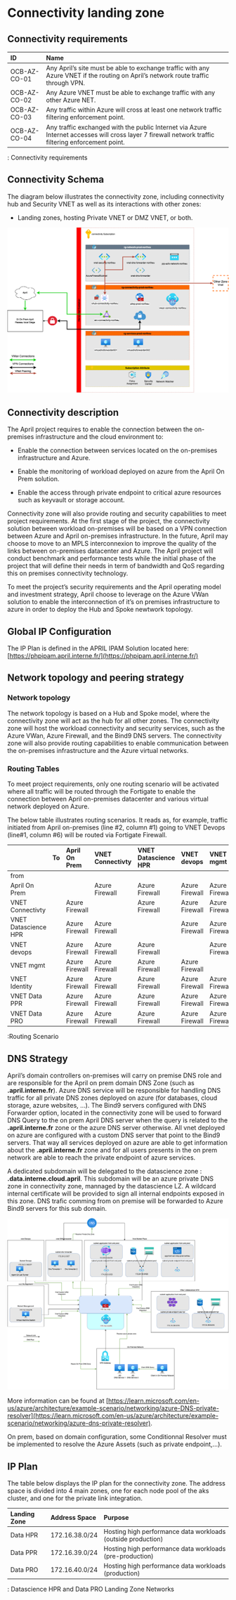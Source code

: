 # Connectivity landing zone

## Connectivity requirements

| ID                              | Name                                                                                                                                |
| :------------------------------ | :---------------------------------------------------------------------------------------------------------------------------------- |
| OCB-AZ-CO-01                    | Any April’s site must be able to exchange traffic with any Azure VNET if the routing on April’s network route traffic through VPN.|
| OCB-AZ-CO-02                    | Any Azure VNET must be able to exchange traffic with any other Azure NET.                                                           |
| OCB-AZ-CO-03                    | Any traffic within Azure will cross at least one network traffic filtering enforcement point.                                       |
| OCB-AZ-CO-04                    | Any traffic exchanged with the public Internet via Azure Internet accesses will cross layer 7 firewall network traffic filtering enforcement point. |

: Connectivity requirements

## Connectivity Schema

The diagram below illustrates the connectivity zone, including connectivity hub and Security VNET as well as its interactions with other zones:

- Landing zones, hosting Private VNET or DMZ VNET, or both.

![connectivity](./assets/3.4-connectivity/schema.png)

## Connectivity description

The April project requires to enable the connection between the on-premises infrastructure and the cloud environment to:

- Enable the connection between services located on the on-premises infrastructure and Azure.

- Enable the monitoring of workload deployed on azure from the April On Prem solution.

- Enable the access through private endpoint to critical azure resources such as keyvault or storage account.

Connectivity zone will also provide routing and security capabilities to meet project requirements. At the first stage of the project, the
connectivity solution between workload on-premises will be based on a VPN connection between Azure and April on-premises infrastructure. In
the future, April may choose to move to an MPLS interconnexion to improve the quality of the links between on-premises datacenter and
Azure. The April project will conduct benchmark and performance tests while the initial phase of the project that will define their needs in
term of bandwidth and QoS regarding this on premises connectivity technology.

To meet the project’s security requirements and the April operating model and investment strategy, April choose to leverage on the
Azure VWan solution to enable the interconnection of it’s on premises infrastructure to azure in order to deploy the Hub and Spoke newtwork topology.

## Global IP Configuration

The IP Plan is defined in the APRIL IPAM Solution located here: [https://phpipam.april.interne.fr/](https://phpipam.april.interne.fr/)

## Network topology and peering strategy

### Network topology

The network topology is based on a Hub and Spoke model, where the connectivity zone will act as the hub for all other zones. The connectivity zone will host the workload connectivity and security services, such as the Azure VWan, Azure Firewall, and the Bind9 DNS servers. The connectivity zone will also provide routing capabilities to enable communication between the on-premises infrastructure and the Azure virtual networks.

### Routing Tables

To meet project requirements, only one routing scenario will be activated where all traffic will be routed through the Fortigate to enable the connection
between April on-premises datacenter and various virtual network deployed on Azure.

The below table illustrates routing scenarios. It reads as, for example, traffic initiated from April on-premises (line \#2, column \#1) going to VNET Devops (line#1, column \#6)
will be routed via Fortigate Firewall.

|                      | To  | April On Prem  | VNET Connectivty | VNET Datascience HPR | VNET devops    | VNET mgmt      | VNET Identity  | VNET Data HPR  | VNET Data PRO  |
| :------------------- | :-- | :------------- | :--------------- | :------------------- | :------------- | :------------- | :------------- | :------------- | :------------- |
| from                 |     |                |                  |                      |                |                |                |                |                |
| April On Prem        |     |                | Azure Firewall   | Azure Firewall       | Azure Firewall | Azure Firewall | Azure Firewall | Azure Firewall | Azure Firewall |
| VNET Connectivty     |     | Azure Firewall |                  | Azure Firewall       | Azure Firewall | Azure Firewall | Azure Firewall | Azure Firewall | Azure Firewall |
| VNET Datascience HPR |     | Azure Firewall | Azure Firewall   |                      | Azure Firewall | Azure Firewall | Azure Firewall | Azure Firewall | Azure Firewall |
| VNET devops          |     | Azure Firewall | Azure Firewall   | Azure Firewall       |                | Azure Firewall | Azure Firewall | Azure Firewall | Azure Firewall |
| VNET mgmt            |     | Azure Firewall | Azure Firewall   | Azure Firewall       | Azure Firewall |                | Azure Firewall | Azure Firewall | Azure Firewall |
| VNET Identity        |     | Azure Firewall | Azure Firewall   | Azure Firewall       | Azure Firewall | Azure Firewall |                | Azure Firewall | Azure Firewall |
| VNET Data  PPR       |     | Azure Firewall | Azure Firewall   | Azure Firewall       | Azure Firewall | Azure Firewall | Azure Firewall |                | Azure Firewall |
| VNET Data  PRO       |     | Azure Firewall | Azure Firewall   | Azure Firewall       | Azure Firewall | Azure Firewall | Azure Firewall | Azure Firewall |                |

:Routing Scenario

## DNS Strategy

April’s domain controllers on-premises will carry on premise DNS role and are responsible for the April on prem domain DNS Zone (such as **.april.interne.fr**). Azure DNS service will
be responsible for handling DNS traffic for all private DNS zones deployed on azure (for databases, cloud storage, azure websites, …). The Bind9 servers configured with DNS Forwarder option, located in the connectivity zone will be used to forward DNS Query to the on prem April DNS server when the query is related to the **.april.interne.fr** zone
or the azure DNS server otherwise. All vnet deployed on azure are configured with a custom DNS server that point to the Bind9 servers. That way all services deployed on azure
are able to get information about the **.april.interne.fr** zone and for all users presents in the on prem network are able to reach the private endpoint of azure services.

A dedicated subdomain will be delegated to the datascience zone : **.data.interne.cloud.april**. This subdomain will be an azure private DNS zone in connectivity zone, mannaged by the datascience LZ. A wildcard internal certificate will be provided to sign all internal endpoints exposed in this zone.
DNS trafic comming from on premise will be forwarded to Azure Bind9 servers for this sub domain.

![Dns strategy](./assets/3.4-connectivity/image10.png)

More information can be found at
[https://learn.microsoft.com/en-us/azure/architecture/example-scenario/networking/azure-DNS-private-resolver](https://learn.microsoft.com/en-us/azure/architecture/example-scenario/networking/azure-dns-private-resolver).

On prem, based on domain configuration, some Conditionnal Resolver must be implemented to resolve the Azure Assets (such as private endpoint,…).

## IP Plan

The table below displays the IP plan for the connectivity zone. The address space is divided into 4 main zones, one for each node pool of the aks cluster, and one
for the private link integration.

| Landing Zone      | Address Space      | Purpose                        |
| :---------------- | :----------------- | :----------------------------- |
| Data HPR          | 172.16.38.0/24     | Hosting high performance data workloads (outside production) |
| Data PPR          | 172.16.39.0/24     | Hosting high performance data workloads (pre-production) |
| Data PRO          | 172.16.40.0/24     | Hosting high performance data workloads (production)     |

: Datascience HPR and Data PRO Landing Zone Networks
